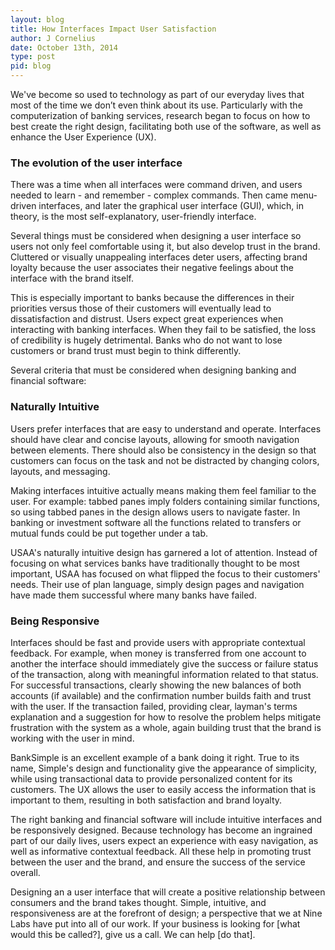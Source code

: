 ```yaml
---
layout: blog
title: How Interfaces Impact User Satisfaction
author: J Cornelius
date: October 13th, 2014
type: post
pid: blog
---
```

We've become so used to technology as part of our everyday lives that most of the time we don’t even think about its use. Particularly with the computerization of banking services, research began to focus on how to best create the right design, facilitating both use of the software, as well as enhance the User Experience (UX).

### The evolution of the user interface
There was a time when all interfaces were command driven, and users needed to learn - and remember - complex commands. Then came menu-driven interfaces, and later the graphical user interface (GUI), which, in theory, is the most self-explanatory, user-friendly interface.

Several things must be considered when designing a user interface so users not only feel comfortable using it, but also develop trust in the brand. Cluttered or visually unappealing interfaces deter users, affecting brand loyalty because the user associates their negative feelings about the interface with the brand itself.

This is especially important to banks because the differences in their priorities versus those of their customers will eventually lead to dissatisfaction and distrust. Users expect great experiences when interacting with banking interfaces. When they fail to be satisfied, the loss of credibility is hugely detrimental. Banks who do not want to lose customers or brand trust must begin to think differently.

Several criteria that must be considered when designing banking and financial software:

### Naturally Intuitive
Users prefer interfaces that are easy to understand and operate. Interfaces should have clear and concise layouts, allowing for smooth navigation between elements. There should also be consistency in the design so that customers can focus on the task and not be distracted by changing colors, layouts, and messaging.

Making interfaces intuitive actually means making them feel familiar to the user. For example: tabbed panes imply folders containing similar functions, so using tabbed panes in the design allows users to navigate faster. In banking or investment software all the functions related to transfers or mutual funds could be put together under a tab.

﻿USAA's naturally intuitive design has garnered a lot of attention. Instead of focusing on what services banks have traditionally thought to be most important, USAA has focused on what flipped the focus to their customers' needs. Their use of plan language, simply design pages and navigation have made them successful where many banks have failed.

### Being Responsive
Interfaces should be fast and provide users with appropriate contextual feedback. For example, when money is transferred from one account to another the interface should immediately give the success or failure status of the transaction, along with meaningful information related to that status. For successful transactions, clearly showing the new balances of both accounts (if available) and the confirmation number builds faith and trust with the user. If the transaction failed, providing clear, layman's terms explanation and a suggestion for how to resolve the problem helps mitigate frustration with the system as a whole, again building trust that the brand is working with the user in mind.

BankSimple is an excellent example of a bank doing it right. True to its name, Simple's design and functionality give the appearance of simplicity, while using transactional data to provide personalized content for its customers. The UX allows the user to easily access the information that is important to them, resulting in both satisfaction and brand loyalty.

The right banking and financial software will include intuitive interfaces and be responsively designed. Because technology has become an ingrained part of our daily lives, users expect an experience with easy navigation, as well as informative contextual feedback. All these help in promoting trust between the user and the brand, and ensure the success of the service overall.

Designing an a user interface that will create a positive relationship between consumers and the brand takes thought. Simple, intuitive, and responsiveness are at the forefront of design; a perspective that we at Nine Labs have put into all of our work. If your business is looking for [what would this be called?], give us a call. We can help [do that].